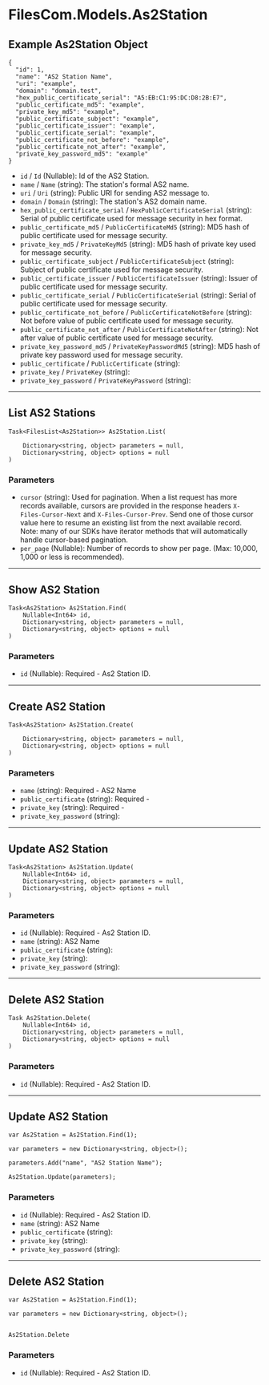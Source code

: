 # FilesCom.Models.As2Station

## Example As2Station Object

```
{
  "id": 1,
  "name": "AS2 Station Name",
  "uri": "example",
  "domain": "domain.test",
  "hex_public_certificate_serial": "A5:EB:C1:95:DC:D8:2B:E7",
  "public_certificate_md5": "example",
  "private_key_md5": "example",
  "public_certificate_subject": "example",
  "public_certificate_issuer": "example",
  "public_certificate_serial": "example",
  "public_certificate_not_before": "example",
  "public_certificate_not_after": "example",
  "private_key_password_md5": "example"
}
```

* `id` / `Id`  (Nullable<Int64>): Id of the AS2 Station.
* `name` / `Name`  (string): The station's formal AS2 name.
* `uri` / `Uri`  (string): Public URI for sending AS2 message to.
* `domain` / `Domain`  (string): The station's AS2 domain name.
* `hex_public_certificate_serial` / `HexPublicCertificateSerial`  (string): Serial of public certificate used for message security in hex format.
* `public_certificate_md5` / `PublicCertificateMd5`  (string): MD5 hash of public certificate used for message security.
* `private_key_md5` / `PrivateKeyMd5`  (string): MD5 hash of private key used for message security.
* `public_certificate_subject` / `PublicCertificateSubject`  (string): Subject of public certificate used for message security.
* `public_certificate_issuer` / `PublicCertificateIssuer`  (string): Issuer of public certificate used for message security.
* `public_certificate_serial` / `PublicCertificateSerial`  (string): Serial of public certificate used for message security.
* `public_certificate_not_before` / `PublicCertificateNotBefore`  (string): Not before value of public certificate used for message security.
* `public_certificate_not_after` / `PublicCertificateNotAfter`  (string): Not after value of public certificate used for message security.
* `private_key_password_md5` / `PrivateKeyPasswordMd5`  (string): MD5 hash of private key password used for message security.
* `public_certificate` / `PublicCertificate`  (string): 
* `private_key` / `PrivateKey`  (string): 
* `private_key_password` / `PrivateKeyPassword`  (string): 


---

## List AS2 Stations

```
Task<FilesList<As2Station>> As2Station.List(
    
    Dictionary<string, object> parameters = null,
    Dictionary<string, object> options = null
)
```

### Parameters

* `cursor` (string): Used for pagination.  When a list request has more records available, cursors are provided in the response headers `X-Files-Cursor-Next` and `X-Files-Cursor-Prev`.  Send one of those cursor value here to resume an existing list from the next available record.  Note: many of our SDKs have iterator methods that will automatically handle cursor-based pagination.
* `per_page` (Nullable<Int64>): Number of records to show per page.  (Max: 10,000, 1,000 or less is recommended).


---

## Show AS2 Station

```
Task<As2Station> As2Station.Find(
    Nullable<Int64> id, 
    Dictionary<string, object> parameters = null,
    Dictionary<string, object> options = null
)
```

### Parameters

* `id` (Nullable<Int64>): Required - As2 Station ID.


---

## Create AS2 Station

```
Task<As2Station> As2Station.Create(
    
    Dictionary<string, object> parameters = null,
    Dictionary<string, object> options = null
)
```

### Parameters

* `name` (string): Required - AS2 Name
* `public_certificate` (string): Required - 
* `private_key` (string): Required - 
* `private_key_password` (string): 


---

## Update AS2 Station

```
Task<As2Station> As2Station.Update(
    Nullable<Int64> id, 
    Dictionary<string, object> parameters = null,
    Dictionary<string, object> options = null
)
```

### Parameters

* `id` (Nullable<Int64>): Required - As2 Station ID.
* `name` (string): AS2 Name
* `public_certificate` (string): 
* `private_key` (string): 
* `private_key_password` (string): 


---

## Delete AS2 Station

```
Task As2Station.Delete(
    Nullable<Int64> id, 
    Dictionary<string, object> parameters = null,
    Dictionary<string, object> options = null
)
```

### Parameters

* `id` (Nullable<Int64>): Required - As2 Station ID.


---

## Update AS2 Station

```
var As2Station = As2Station.Find(1);

var parameters = new Dictionary<string, object>();

parameters.Add("name", "AS2 Station Name");

As2Station.Update(parameters);
```

### Parameters

* `id` (Nullable<Int64>): Required - As2 Station ID.
* `name` (string): AS2 Name
* `public_certificate` (string): 
* `private_key` (string): 
* `private_key_password` (string): 


---

## Delete AS2 Station

```
var As2Station = As2Station.Find(1);

var parameters = new Dictionary<string, object>();


As2Station.Delete
```

### Parameters

* `id` (Nullable<Int64>): Required - As2 Station ID.
